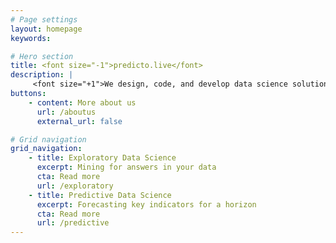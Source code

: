 ```yaml
---
# Page settings
layout: homepage
keywords:

# Hero section
title: <font size="-1">predicto.live</font>
description: |
     <font size="+1">We design, code, and develop data science solutions.<br>Noiselessly.</font>
buttons:
    - content: More about us
      url: /aboutus
      external_url: false

# Grid navigation
grid_navigation:
    - title: Exploratory Data Science
      excerpt: Mining for answers in your data
      cta: Read more
      url: /exploratory      
    - title: Predictive Data Science
      excerpt: Forecasting key indicators for a horizon
      cta: Read more
      url: /predictive 
---
```

